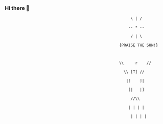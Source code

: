 ### Hi there 👋

<!--
**snakethebigboss/snakethebigboss** is a ✨ _special_ ✨ repository because its `README.md` (this file) appears on your GitHub profile.

Here are some ideas to get you started:

- 🔭 I’m currently working on ...
- 🌱 I’m currently learning ...
- 👯 I’m looking to collaborate on ...
- 🤔 I’m looking for help with ...
- 💬 Ask me about ...
- 📫 How to reach me: ...
- 😄 Pronouns: ...
- ⚡ Fun fact: ...
-->

                                                           \ | /

                                                          -- * --

                                                           / | \

                                                      {PRAISE THE SUN!}

            

                                                      \\     r    //

                                                        \\ [T] //

                                                         |[    ]|

                                                          [|   |]

                                                           //\\

                                                          | | | |

                                                           | | | |
